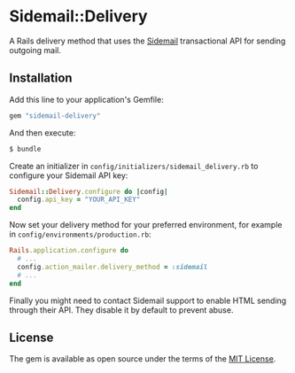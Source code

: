 # Sidemail::Delivery
A Rails delivery method that uses the [Sidemail](https://sidemail.io) transactional API for sending outgoing mail.

## Installation
Add this line to your application's Gemfile:

```ruby
gem "sidemail-delivery"
```

And then execute:
```bash
$ bundle
```

Create an initializer in `config/initializers/sidemail_delivery.rb` to configure your Sidemail API key:

```ruby
Sidemail::Delivery.configure do |config|
  config.api_key = "YOUR_API_KEY"
end
```

Now set your delivery method for your preferred environment, for example in `config/environments/production.rb`:

```ruby
Rails.application.configure do
  # ...
  config.action_mailer.delivery_method = :sidemail
  # ...
end
```

Finally you might need to contact Sidemail support to enable HTML sending through their API. 
They disable it by default to prevent abuse.

## License
The gem is available as open source under the terms of the [MIT License](https://opensource.org/licenses/MIT).
